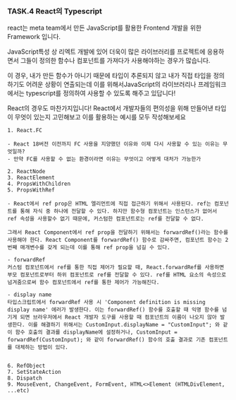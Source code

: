 ### **TASK.4 React의 Typescript**

react는 meta team에서 만든 JavaScript를 활용한 Frontend 개발을 위한 Framework 입니다.

JavaScript특성 상 리엑트 개발에 있어 더욱이 많은 라이브러리를 프로젝트에 응용하면서 그들이 정의한 함수나 컴포넌트를 가져다가 사용해야하는 경우가 많습니다.

이 경우, 내가 만든 함수가 아니기 때문에 타입이 추론되지 않고 내가 직접 타입을 정의하기도 어려운 상황이 연출되는데 이를 위해서JavaScript의 라이브러리나 프레임워크에서는 typescript를 정의하여 사용할 수 있도록 해주고 있답니다!

React의 경우도 마찬가지입니다! React에서 개발자들의 편의성을 위해 만들어낸 타입이 무엇이 있는지 고민해보고 이를 활용하는 예시를 모두 작성해보세요

```
1. React.FC

- React 18버전 이전까지 FC 사용을 지양했던 이유와 이제 다시 사용할 수 있는 이유는 무엇일까?
- 만약 FC를 사용할 수 없는 환경이라면 이유는 무엇이고 어떻게 대처가 가능한가

2. ReactNode
3. ReactElement
4. PropsWithChildren
5. PropsWithRef

- React에서 ref prop은 HTML 엘리먼트에 직접 접근하기 위해서 사용된다. ref는 컴포넌트를 통해 자식 중 하나에 전달할 수 있다. 하지만 함수형 컴포넌트는 인스턴스가 없어서 ref 속성을 사용할수 없기 때문에, 커스텀한 컴포넌트로는 ref를 전달할 수 없다.

그래서 React Component에서 ref prop을 전달하기 위해서는 forwardRef()라는 함수를 사용해야 한다. React Component를 forwardRef() 함수로 감싸주면, 컴포넌트 함수는 2번째 매개변수를 갖게 되는데 이를 통해 ref prop을 넘길 수 있다.

- forwardRef
커스텀 컴포넌트에서 ref를 통한 직접 제어가 필요할 때, React.forwardRef를 사용하면 부모 컴포넌트로부터 하위 컴포넌트로 ref를 전달할 수 있다. ref를 HTML 요소의 속성으로 넘겨줌으로써 함수 컴포넌트에서 ref를 통한 제어가 가능해진다.

- display name
타입스크립트에서 forwardRef 사용 시 'Component definition is missing display name' 에러가 발생한다. 이는 forwardRef() 함수를 호출할 때 익명 함수를 넘기게 되면 브라우저에서 React 개발자 도구를 사용할 때 컴포넌트의 이름이 나오지 않아 발생한다. 이를 해결하기 위해서는 CustomInput.displayName = "CustomInput"; 와 같이 함수 호출의 결과를 displayName에 설정하거나, CustomInput = forwardRef(CustomInput); 와 같이 forwardRef() 함수의 호출 결과로 기존 컴포넌트를 대체하는 방법이 있다.


6. RefObject
7. SetStateAction
8. Dispatch
9. MouseEvent, ChangeEvent, FormEvent, HTML<>Element (HTMLDivElement, ...etc)
```
